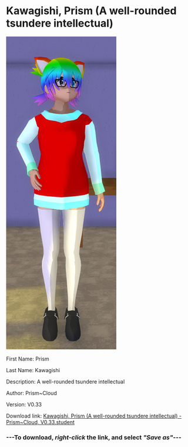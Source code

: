 # Kawagishi, Prism (A well-rounded tsundere intellectual)

<img src = "https://raw.githubusercontent.com/Arbiter1223/Daigaku-Gurashi-Custom-Students/master/Students/Files/Kawagishi%2C%20Prism%20(A%20well-rounded%20tsundere%20intellectual).png">

First Name: Prism

Last Name: Kawagishi

Description: A well-rounded tsundere intellectual

Author: Prism~Cloud

Version: V0.33

Download link: <a href="https://raw.githubusercontent.com/Arbiter1223/Daigaku-Gurashi-Custom-Students/master/Students/Files/Kawagishi%2C%20Prism%20(A%20well-rounded%20tsundere%20intellectual)%20-%20Prism~Cloud%2C%20V0.33.student">Kawagishi, Prism (A well-rounded tsundere intellectual) - Prism~Cloud, V0.33.student</a>

### ---**To download, _right-click_ the link, and select _"Save as"_**---
